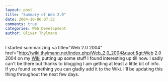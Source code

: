 ```yaml
---
layout: post
title: "Summary of Web 2.0"
date: 2004-10-06 07:32
comments: true
categories: Web Development
author: Oliver Thylmann
---
```



I started summarizing &lt;a title=&quot;Web 2.0 2004&quot; href=&quot;http://wiki.thylmann.net/index.php/Web_2.0_2004&quot;&gt;Web 2.0 2004 on my [Wiki](http://wiki.thylmann.net/) putting up some stuff I found interesting up till now. I sadly can't be there but thanks to blogging I am getting at least a little bit of info. If you found something you can gladly add it to the Wiki. I'll be updating this thing throughout the next few days.


